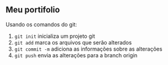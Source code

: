 ## Meu portifolio

Usando os comandos do git:

1.  `git init` inicializa um projeto git
2.  `git add` marca os arquivos que serão alterados
3.  `git commit -m` adiciona as informações sobre as alterações
4.  `git push` envia as alterações para a branch origin 
